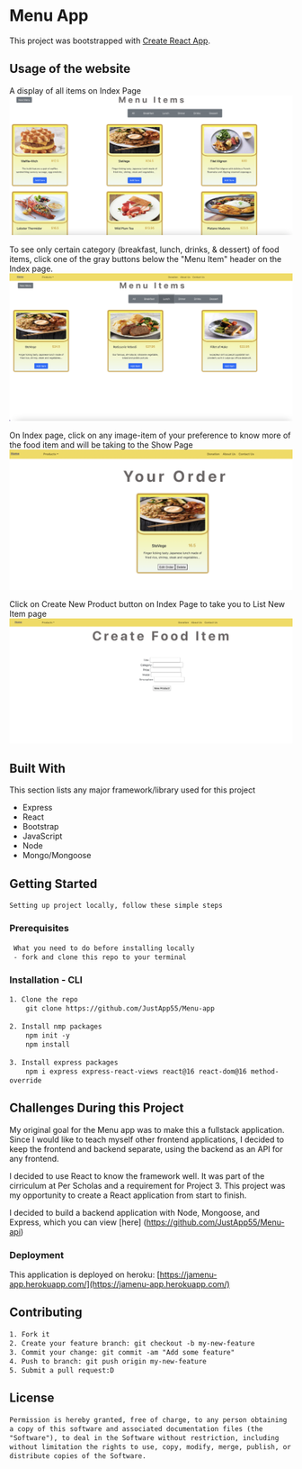 # Menu App

This project was bootstrapped with [Create React App](https://github.com/JustApp55/Menu-app).


## Usage of the website
A display of all items on Index Page
    ![Index Page of Items!](/public/images/index.png "Index Page")

To see only certain category (breakfast, lunch, drinks, & dessert) of food items, click one of the gray buttons below the "Menu Item" header on the Index page.
     ![Category of Items!](/public/images/category.png "Index Page")

On Index page, click on any image-item of your preference to know more of the food item and will be taking to the Show Page
    ![Show Page of individual product!](/public/images/show.png "Index Page")

Click on Create New Product button on Index Page to take you to List New Item page
    ![List New Item page to list new product!](/public/images/new.png "List New Item page")


## Built With
This section lists any major framework/library used for this project

- Express
- React
- Bootstrap
- JavaScript
- Node
- Mongo/Mongoose

## Getting Started
    Setting up project locally, follow these simple steps

  ### Prerequisites
     What you need to do before installing locally
     - fork and clone this repo to your terminal

  ### Installation - CLI
    1. Clone the repo
        git clone https://github.com/JustApp55/Menu-app

    2. Install nmp packages
        npm init -y
        npm install
    
    3. Install express packages
        npm i express express-react-views react@16 react-dom@16 method-override

## Challenges During this Project
My original goal for the Menu app was to make this a fullstack application. Since I would like to teach myself other frontend applications, I decided to keep the frontend and backend separate, using the backend as an API for any frontend.

I decided to use React to know the framework well. It was part of the cirriculum at Per Scholas and a requirement for Project 3. This project was my opportunity to create a React application from start to finish.

I decided to build a backend application with Node, Mongoose, and Express, which you can view [here] (https://github.com/JustApp55/Menu-api)

### Deployment

This application is deployed on heroku: [https://jamenu-app.herokuapp.com/](https://jamenu-app.herokuapp.com/)


## Contributing
    1. Fork it
    2. Create your feature branch: git checkout -b my-new-feature
    3. Commit your change: git commit -am "Add some feature"
    4. Push to branch: git push origin my-new-feature
    5. Submit a pull request:D

## License
    Permission is hereby granted, free of charge, to any person obtaining a copy of this software and associated documentation files (the "Software"), to deal in the Software without restriction, including without limitation the rights to use, copy, modify, merge, publish, or distribute copies of the Software.










